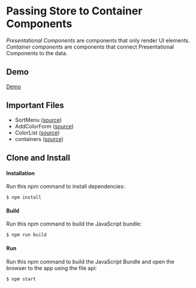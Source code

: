 Passing Store to Container Components
=====================
*Presentational Components* are components that only render UI elements. *Container components* are components that
connect Presentational Components to the data.

Demo
-------------
[Demo](https://rawgit.com/MoonHighway/learning-react/master/chapter-09/color-organizer-containers/dist/index.html)

Important Files
-------------

* SortMenu ([source](https://github.com/MoonHighway/learning-react/blob/master/chapter-09/color-organizer-containers/src/components/ui/SortMenu.js))
* AddColorForm ([source](https://github.com/MoonHighway/learning-react/blob/master/chapter-09/color-organizer-containers/src/components/ui/AddColorForm.js))
* ColorList ([source](https://github.com/MoonHighway/learning-react/blob/master/chapter-09/color-organizer-containers/src/components/ui/ColorList.js))
* containers ([source](https://github.com/MoonHighway/learning-react/blob/master/chapter-09/color-organizer-containers/src/components/containers.js))

Clone and Install
-------------

#### Installation
Run this npm command to install dependencies:
```
$ npm install
```

#### Build
Run this npm command to build the JavaScript bundle:
```
$ npm run build
```

#### Run
Run this npm command to build the JavaScript Bundle and open the browser to the app using the file api:
```
$ npm start
```
